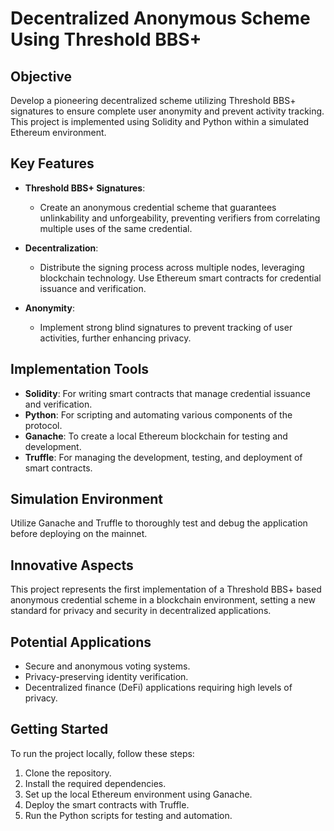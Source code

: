 # Decentralized Anonymous Scheme Using Threshold BBS+

## Objective
Develop a pioneering decentralized scheme utilizing Threshold BBS+ signatures to ensure complete user anonymity and prevent activity tracking. This project is implemented using Solidity and Python within a simulated Ethereum environment.

## Key Features

- **Threshold BBS+ Signatures**: 
  - Create an anonymous credential scheme that guarantees unlinkability and unforgeability, preventing verifiers from correlating multiple uses of the same credential.

- **Decentralization**: 
  - Distribute the signing process across multiple nodes, leveraging blockchain technology. Use Ethereum smart contracts for credential issuance and verification.

- **Anonymity**: 
  - Implement strong blind signatures to prevent tracking of user activities, further enhancing privacy.

## Implementation Tools

- **Solidity**: For writing smart contracts that manage credential issuance and verification.
- **Python**: For scripting and automating various components of the protocol.
- **Ganache**: To create a local Ethereum blockchain for testing and development.
- **Truffle**: For managing the development, testing, and deployment of smart contracts.

## Simulation Environment
Utilize Ganache and Truffle to thoroughly test and debug the application before deploying on the mainnet.

## Innovative Aspects
This project represents the first implementation of a Threshold BBS+ based anonymous credential scheme in a blockchain environment, setting a new standard for privacy and security in decentralized applications.

## Potential Applications
- Secure and anonymous voting systems.
- Privacy-preserving identity verification.
- Decentralized finance (DeFi) applications requiring high levels of privacy.

## Getting Started
To run the project locally, follow these steps:
1. Clone the repository.
2. Install the required dependencies.
3. Set up the local Ethereum environment using Ganache.
4. Deploy the smart contracts with Truffle.
5. Run the Python scripts for testing and automation.

